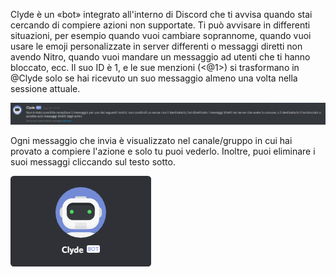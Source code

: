 <!-- TITLE:[IT] Clyde -->
<!-- SUBTITLE:Il bot di Discord -->

Clyde è un «bot» integrato all'interno di Discord che ti avvisa quando stai cercando di compiere azioni non supportate. Ti può avvisare in differenti situazioni, per esempio quando vuoi cambiare soprannome, quando vuoi usare le emoji personalizzate in server differenti o messaggi diretti non avendo Nitro, quando vuoi mandare un messaggio ad utenti che ti hanno bloccato, ecc. Il suo ID è 1, e le sue menzioni (<@1>) si trasformano in @Clyde solo se hai ricevuto un suo messaggio almeno una volta nella sessione attuale.

![It Clyde 1](/uploads/it/it-clyde-1.png "Messaggio di Clyde")

Ogni messaggio che invia è visualizzato nel canale/gruppo in cui hai provato a compiere l'azione e solo tu puoi vederlo. Inoltre, puoi eliminare i suoi messaggi cliccando sul testo sotto.

![Clyde 2](/uploads/clyde/newclyde.png "Profilo utente di Clyde")